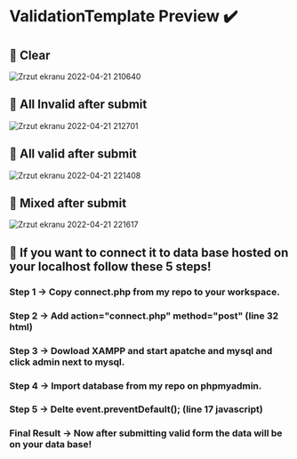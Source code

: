 #  ValidationTemplate Preview ✔️
## 🤖 Clear
![Zrzut ekranu 2022-04-21 210640](https://user-images.githubusercontent.com/103273798/164535011-8864d12d-754a-4b07-89f0-6d7b1fd61a30.png)
## 🤖 All Invalid after submit
![Zrzut ekranu 2022-04-21 212701](https://user-images.githubusercontent.com/103273798/164538171-3d88ffdc-ebcd-4540-8e24-2aaf735696eb.png)
## 🤖 All valid after submit
![Zrzut ekranu 2022-04-21 221408](https://user-images.githubusercontent.com/103273798/164545006-124143b8-b2b3-431d-8127-28fee716bd03.png)
## 🤖 Mixed after submit
![Zrzut ekranu 2022-04-21 221617](https://user-images.githubusercontent.com/103273798/164546093-59ad739d-4412-4d21-9cd0-521253e6a7d8.png)
## 🤖 If you want to connect it to data base hosted on your localhost follow these 5 steps!
### Step 1 -> Copy connect.php from my repo to your workspace.
### Step 2 -> Add action="connect.php" method="post" (line 32 html) 
### Step 3 -> Dowload XAMPP and start apatche and mysql and click admin next to mysql.
### Step 4 -> Import database from my repo on phpmyadmin.
### Step 5 -> Delte event.preventDefault(); (line 17 javascript)
### Final Result -> Now after submitting valid form the data will be on your data base!
